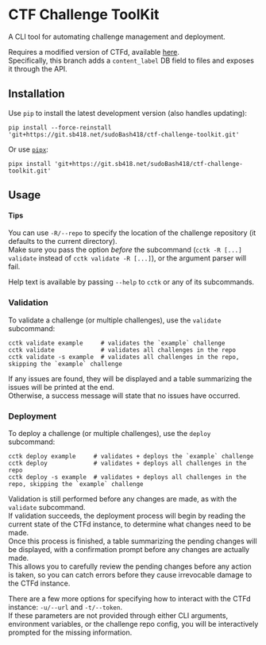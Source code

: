 # CTF Challenge ToolKit

A CLI tool for automating challenge management and deployment.

Requires a modified version of CTFd, available [here](https://git.sb418.net/sudoBash418/CTFd/src/branch/feat-files-content-label).  
Specifically, this branch adds a `content_label` DB field to files and exposes it through the API.


## Installation

Use `pip` to install the latest development version (also handles updating):
```shell
pip install --force-reinstall 'git+https://git.sb418.net/sudoBash418/ctf-challenge-toolkit.git'
```

Or use [`pipx`](https://pypa.github.io/pipx/):
```shell
pipx install 'git+https://git.sb418.net/sudoBash418/ctf-challenge-toolkit.git'
```


## Usage

#### Tips

You can use `-R/--repo`  to specify the location of the challenge repository (it defaults to the current directory).  
Make sure you pass the option *before* the subcommand (`cctk -R [...] validate` instead of `cctk validate -R [...]`), or the argument parser will fail.

Help text is available by passing `--help` to `cctk` or any of its subcommands.

### Validation

To validate a challenge (or multiple challenges), use the `validate` subcommand:

```shell
cctk validate example     # validates the `example` challenge
cctk validate             # validates all challenges in the repo
cctk validate -s example  # validates all challenges in the repo, skipping the `example` challenge
```

If any issues are found, they will be displayed and a table summarizing the issues will be printed at the end.  
Otherwise, a success message will state that no issues have occurred.

### Deployment

To deploy a challenge (or multiple challenges), use the `deploy` subcommand:
```shell
cctk deploy example     # validates + deploys the `example` challenge
cctk deploy             # validates + deploys all challenges in the repo
cctk deploy -s example  # validates + deploys all challenges in the repo, skipping the `example` challenge
```

Validation is still performed before any changes are made, as with the `validate` subcommand.  
If validation succeeds, the deployment process will begin by reading the current state of the CTFd instance, to determine what changes need to be made.  
Once this process is finished, a table summarizing the pending changes will be displayed, with a confirmation prompt before any changes are actually made.  
This allows you to carefully review the pending changes before any action is taken, so you can catch errors before they cause irrevocable damage to the CTFd instance.

There are a few more options for specifying how to interact with the CTFd instance: `-u/--url` and `-t/--token`.  
If these parameters are not provided through either CLI arguments, environment variables, or the challenge repo config, you will be interactively prompted for the missing information.
